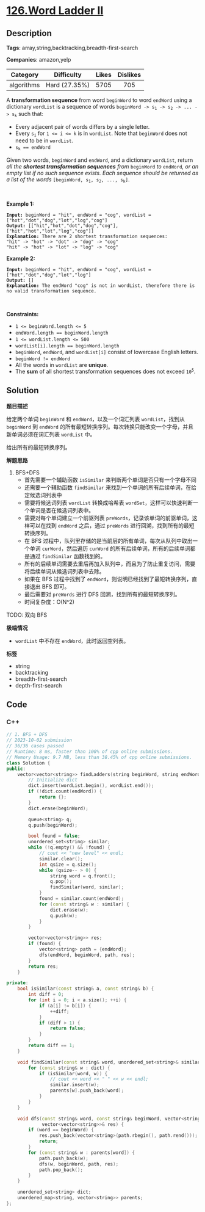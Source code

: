 # [126.Word Ladder II](https://leetcode.com/problems/word-ladder-ii/description/)

## Description

**Tags**: array,string,backtracking,breadth-first-search

**Companies**: amazon,yelp

|  Category  |  Difficulty   | Likes | Dislikes |
| :--------: | :-----------: | :---: | :------: |
| algorithms | Hard (27.35%) | 5705  |   705    |

<p>A <strong>transformation sequence</strong> from word <code>beginWord</code> to word <code>endWord</code> using a dictionary <code>wordList</code> is a sequence of words <code>beginWord -&gt; s<sub>1</sub> -&gt; s<sub>2</sub> -&gt; ... -&gt; s<sub>k</sub></code> such that:</p>
<ul>
  <li>Every adjacent pair of words differs by a single letter.</li>
  <li>Every <code>s<sub>i</sub></code> for <code>1 &lt;= i &lt;= k</code> is in <code>wordList</code>. Note that <code>beginWord</code> does not need to be in <code>wordList</code>.</li>
  <li><code>s<sub>k</sub> == endWord</code></li>
</ul>
<p>Given two words, <code>beginWord</code> and <code>endWord</code>, and a dictionary <code>wordList</code>, return <em>all the <strong>shortest transformation sequences</strong> from</em> <code>beginWord</code> <em>to</em> <code>endWord</code><em>, or an empty list if no such sequence exists. Each sequence should be returned as a list of the words </em><code>[beginWord, s<sub>1</sub>, s<sub>2</sub>, ..., s<sub>k</sub>]</code>.</p>
<p>&nbsp;</p>
<p><strong class="example">Example 1:</strong></p>
<pre><code><strong>Input:</strong> beginWord = &quot;hit&quot;, endWord = &quot;cog&quot;, wordList = [&quot;hot&quot;,&quot;dot&quot;,&quot;dog&quot;,&quot;lot&quot;,&quot;log&quot;,&quot;cog&quot;]
<strong>Output:</strong> [[&quot;hit&quot;,&quot;hot&quot;,&quot;dot&quot;,&quot;dog&quot;,&quot;cog&quot;],[&quot;hit&quot;,&quot;hot&quot;,&quot;lot&quot;,&quot;log&quot;,&quot;cog&quot;]]
<strong>Explanation:</strong>&nbsp;There are 2 shortest transformation sequences:
&quot;hit&quot; -&gt; &quot;hot&quot; -&gt; &quot;dot&quot; -&gt; &quot;dog&quot; -&gt; &quot;cog&quot;
&quot;hit&quot; -&gt; &quot;hot&quot; -&gt; &quot;lot&quot; -&gt; &quot;log&quot; -&gt; &quot;cog&quot;</code></pre>
<p><strong class="example">Example 2:</strong></p>
<pre><code><strong>Input:</strong> beginWord = &quot;hit&quot;, endWord = &quot;cog&quot;, wordList = [&quot;hot&quot;,&quot;dot&quot;,&quot;dog&quot;,&quot;lot&quot;,&quot;log&quot;]
<strong>Output:</strong> []
<strong>Explanation:</strong> The endWord &quot;cog&quot; is not in wordList, therefore there is no valid transformation sequence.</code></pre>
<p>&nbsp;</p>
<p><strong>Constraints:</strong></p>
<ul>
  <li><code>1 &lt;= beginWord.length &lt;= 5</code></li>
  <li><code>endWord.length == beginWord.length</code></li>
  <li><code>1 &lt;= wordList.length &lt;= 500</code></li>
  <li><code>wordList[i].length == beginWord.length</code></li>
  <li><code>beginWord</code>, <code>endWord</code>, and <code>wordList[i]</code> consist of lowercase English letters.</li>
  <li><code>beginWord != endWord</code></li>
  <li>All the words in <code>wordList</code> are <strong>unique</strong>.</li>
  <li>The <strong>sum</strong> of all shortest transformation sequences does not exceed <code>10<sup>5</sup></code>.</li>
</ul>

## Solution

**题目描述**

给定两个单词 `beginWord` 和 `endWord`，以及一个词汇列表 `wordList`，找到从 `beginWord` 到 `endWord` 的所有最短转换序列。每次转换只能改变一个字母，并且新单词必须在词汇列表 `wordList` 中。

给出所有的最短转换序列。

**解题思路**

1. BFS+DFS
   - 首先需要一个辅助函数 `isSimilar` 来判断两个单词是否只有一个字母不同
   - 还需要一个辅助函数 `findSimilar` 来找到一个单词的所有后续单词，在给定候选词列表中
   - 需要将候选词列表 `wordList` 转换成哈希表 `wordSet`，这样可以快速判断一个单词是否在候选词列表中。
   - 需要对每个单词建立一个前驱列表 `preWords`，记录该单词的前驱单词，这样可以在找到 `endWord` 之后，通过 `preWords` 进行回溯，找到所有的最短转换序列。
   - 在 BFS 过程中，队列里存储的是当前层的所有单词，每次从队列中取出一个单词 `curWord`，然后遍历 `curWord` 的所有后续单词，所有的后续单词都是通过 `findSimilar` 函数找到的。
   - 所有的后续单词需要去重后再加入队列中，而且为了防止重复访问，需要将后续单词从候选词列表中去除。
   - 如果在 BFS 过程中找到了 `endWord`，则说明已经找到了最短转换序列，直接退出 BFS 即可。
   - 最后需要对 `preWords` 进行 DFS 回溯，找到所有的最短转换序列。
   - 时间复杂度：O(N^2)

TODO: 双向 BFS

**极端情况**

- `wordList` 中不存在 `endWord`，此时返回空列表。

**标签**

- string
- backtracking
- breadth-first-search
- depth-first-search

<!-- code start -->
## Code

### C++

```cpp
// 1. BFS + DFS
// 2023-10-02 submission
// 36/36 cases passed
// Runtime: 8 ms, faster than 100% of cpp online submissions.
// Memory Usage: 9.7 MB, less than 38.45% of cpp online submissions.
class Solution {
public:
    vector<vector<string>> findLadders(string beginWord, string endWord, vector<string>& wordList) {
        // Initialize dict
        dict.insert(wordList.begin(), wordList.end());
        if (!dict.count(endWord)) {
            return {};
        }
        dict.erase(beginWord);

        queue<string> q;
        q.push(beginWord);

        bool found = false;
        unordered_set<string> similar;
        while (!q.empty() && !found) {
            // cout << "new level" << endl;
            similar.clear();
            int qsize = q.size();
            while (qsize-- > 0) {
                string word = q.front();
                q.pop();
                findSimilar(word, similar);
            }
            found = similar.count(endWord);
            for (const string& w : similar) {
                dict.erase(w);
                q.push(w);
            }
        }

        vector<vector<string>> res;
        if (found) {
            vector<string> path = {endWord};
            dfs(endWord, beginWord, path, res);
        }
        return res;
    }

private:
    bool isSimilar(const string& a, const string& b) {
        int diff = 0;
        for (int i = 0; i < a.size(); ++i) {
            if (a[i] != b[i]) {
                ++diff;
            }
            if (diff > 1) {
                return false;
            }
        }
        return diff == 1;
    }

    void findSimilar(const string& word, unordered_set<string>& similar) {
        for (const string& w : dict) {
            if (isSimilar(word, w)) {
                // cout << word << " " << w << endl;
                similar.insert(w);
                parents[w].push_back(word);
            }
        }
    }

    void dfs(const string& word, const string& beginWord, vector<string>& path,
             vector<vector<string>>& res) {
        if (word == beginWord) {
            res.push_back(vector<string>(path.rbegin(), path.rend()));
            return;
        }
        for (const string& w : parents[word]) {
            path.push_back(w);
            dfs(w, beginWord, path, res);
            path.pop_back();
        }
    }

    unordered_set<string> dict;
    unordered_map<string, vector<string>> parents;
};
```

<!-- code end -->
